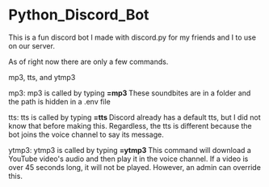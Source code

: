 # Python_Discord_Bot

This is a fun discord bot I made with discord.py for my friends and I to use on our server.

As of right now there are only a few commands.

mp3, tts, and ytmp3

mp3: mp3 is called by typing __=mp3 <soundbite name>__
  These soundbites are in a folder and the path is hidden in a .env file
  
tts: tts is called by typing __=tts <tts message>__
  Discord already has a default tts, but I did not know that before making this.
  Regardless, the tts is different because the bot joins the voice channel to say its message.
  
ytmp3: ytmp3 is called by typing __=ytmp3 <youtube url>__
  This command will download a YouTube video's audio and then play it in the voice channel.
  If a video is over 45 seconds long, it will not be played. However, an admin can override this.
